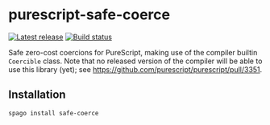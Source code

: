 # purescript-safe-coerce

[![Latest release](http://img.shields.io/github/release/purescript/purescript-safe-coerce.svg)](https://github.com/purescript/purescript-safe-coerce/releases)
[![Build status](https://github.com/purescript/purescript-safe-coerce/workflows/CI/badge.svg?branch=master)](https://github.com/purescript/purescript-safe-coerce/actions?query=workflow%3ACI+branch%3Amaster)

Safe zero-cost coercions for PureScript, making use of the compiler builtin
`Coercible` class. Note that no released version of the compiler will be able
to use this library (yet); see <https://github.com/purescript/purescript/pull/3351>.

## Installation

```
spago install safe-coerce
```

